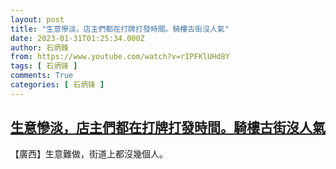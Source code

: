```yaml
---
layout: post
title: "生意慘淡，店主們都在打牌打發時間。騎樓古街沒人氣"
date: 2023-01-31T01:25:34.000Z
author: 石炳鋒
from: https://www.youtube.com/watch?v=rIPFKlUHd8Y
tags: [ 石炳锋 ]
comments: True
categories: [ 石炳锋 ]
---
```

<!--1675128334000-->
[生意慘淡，店主們都在打牌打發時間。騎樓古街沒人氣](https://www.youtube.com/watch?v=rIPFKlUHd8Y)
------

<div>
【廣西】生意難做，街道上都沒幾個人。
</div>
